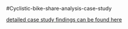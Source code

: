 #Cyclistic-bike-share-analysis-case-study


[detailed case study findings can be found here](https://www.kaggle.com/lissiyasantony/cyclistic-bike-share-analysis-case-study)

